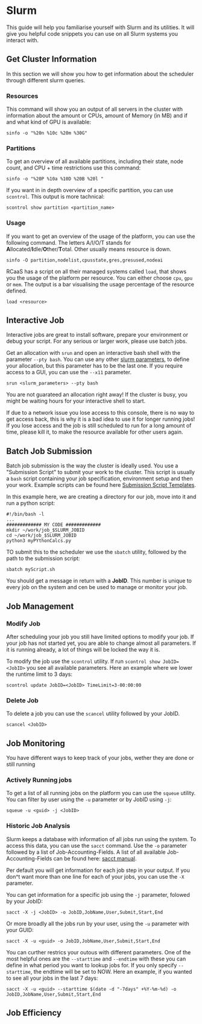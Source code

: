 # Slurm
This guide will help you familiarise yourself with Slurm and its utilities. It will give you helpful code snippets you can use on all Slurm systems you interact with.

## Get Cluster Information
In this section we will show you how to get information about the scheduler through different slurm queries. 

### Resources
This command will show you an output of all servers  in the cluster with information about the amount or CPUs, amount of Memory (in MB) and if and what kind of GPU is available: 

```
sinfo -o "%20n %10c %20m %30G"
```

### Partitions
To get an overview of all available partitions, including their state, node count, and CPU + time restrictions use this command:

```
sinfo -o "%20P %10a %10D %20B %20l "
```

If you want in in depth overview of a specific partition, you can use `scontrol`. This output is more tachnical:

```
scontrol show partition <partition_name>
```

### Usage
If you want to get an overview of the usage of the platform, you can use the following command. The letters A/I/O/T stands for **A**llocated/**I**dle/**O**ther/**T**otal. Other usually means resource is down.

```
sinfo -O partition,nodelist,cpusstate,gres,gresused,nodeai
```

RCaaS has a script on all their managed systems called `load`, that shows you the usage of the platform per resource. You can either choose `cpu`, `gpu` or `mem`. The output is a bar visualising the usage percentage of the resource defined. 

```
load <resource>
```

## Interactive Job
Interactive jobs are great to install software, prepare your environment or debug your script. For any serious or larger work, please use batch jobs.

Get an allocation with `srun` and open an interactive bash shell with the parameter `--pty bash`. You can use any other [slurm parameters](../references/slurm-parameters.md), to define your allocation, but this parameter has to be the last one. If you require access to a GUI, you can use the `--x11` parameter.

```
srun <slurm_parameters> --pty bash
```

You are not guarateed an allocation right away! If the cluster is busy, you might be waiting hours for your interactive shell to start.

If due to a network issue you lose access to this console, there is no way to get access back, this is why it is a bad idea to use it for longer running jobs! If you lose access and the job is still scheduled to run for a long amount of time, please kill it, to make the resource available for other users again.

## Batch Job Submission
Batch job submission is the way the cluster is ideally used. You use a "Submission Script" to submit your work to the cluster. This script is usually a `bash` script containing your job specification, environment setup and then your work. Example scripts can  be found here [Submission Script Templates](../references/submission-script-templates.md).

In this example here, we are creating a directory for our job, move into it and run a python  script:

```
#!/bin/bash -l
...
############# MY CODE ############# 
mkdir ~/work/job_$SLURM_JOBID
cd ~/work/job_$SLURM_JOBID
python3 myPYthonCalcs.py
```

TO submit this to the scheduler we use the `sbatch` utility, followed by the path to the submission script:

```
sbatch myScript.sh
```

You should get a message in return with a **JobID**. This number is unique to every job on the system and cen be used to manage or monitor your job.

## Job Management
### Modify Job
After scheduling your job you still have limited options to modify your job.  If your job has not started yet, you are able to change almost all parameters. If it is running already, a lot of things will be locked the way it is.

To modify the job use the `scontrol` utility. If run `scontrol show JobID=<JobID>` you see all available parameters. Here an example where we lower the runtime limit to 3 days:

```
scontrol update JobID=<JobID> TimeLimit=3-00:00:00
```

### Delete Job
To delete a job you can use the `scancel` utility followed by your JobID.

```
scancel <JobID>
```

## Job Monitoring
You have different ways to keep track of your jobs, wether they are done or still running

### Actively Running jobs
To get a list of all running jobs on the platform you can use the `squeue` utility. You can filter by user using the `-u` parameter or by JobID using `-j`:

```
squeue -u <guid> -j <JobID>
```

### Historic Job Analysis
Slurm keeps a database with information of all jobs run using the system. To access this data, you can use the `sacct` command.  Use the `-o` parameter followed by a list of Job-Accounting-Fields. A list of all available Job-Accounting-Fields can be found here: [sacct manual](https://slurm.schedmd.com/sacct.html#SECTION_Job-Accounting-Fields).

Per default you will get information for each job step in your output. If you don^t want more than one line for each of your jobs, you can use the `-X` parameter.

You can  get information for a specific job  using the `-j` parameter, folowed by your JobID:

```
sacct -X -j <JobID> -o JobID,JobName,User,Submit,Start,End
```

Or more broadly all the jobs run by your user, using the `-u` parameter with your GUID:

```
sacct -X -u <guid> -o JobID,JobName,User,Submit,Start,End
```

You can curther restrics your outous with different parameters. One of the most helpful ones are the `--starttime` and `--endtime` with these you can  define in what period you want to lookup jobs for. If you only specify `--starttime`, the endtime will  be set to NOW. Here an example, if you wanted to see  all your jobs in the last 7 days:

```
sacct -X -u <guid> --starttime $(date -d "-7days" +%Y-%m-%d) -o JobID,JobName,User,Submit,Start,End
```

## Job Efficiency
